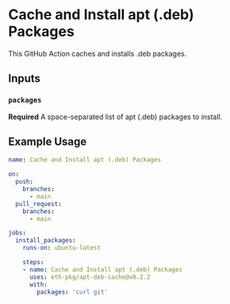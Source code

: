 # Cache and Install apt (.deb) Packages

This GitHub Action caches and installs .deb packages.

## Inputs

### `packages`

**Required** A space-separated list of apt (.deb) packages to install.

## Example Usage

```yaml
name: Cache and Install apt (.deb) Packages

on:
  push:
    branches:
      - main
  pull_request:
    branches:
      - main

jobs:
  install_packages:
    runs-on: ubuntu-latest

    steps:
    - name: Cache and Install apt (.deb) Packages
      uses: eth-pkg/apt-deb-cache@v0.2.2
      with:
        packages: 'curl git'

```
